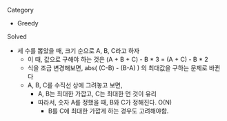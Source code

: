 Category
* Greedy

Solved
* 세 수를 뽑았을 때, 크기 순으로 A, B, C라고 하자
  * 이 때, 값으로 구해야 하는 것은 (A + B + C) - B * 3 = (A + C) - B * 2
  * 식을 조금 변경해보면, abs( (C-B) - (B-A) ) 의 최대값을 구하는 문제로 바뀐다
  * A, B, C를 수직선 상에 그려놓고 보면,
    * A, B는 최대한 가깝고, C는 최대한 먼 것이 유리
    * 따라서, 숫자 A를 정했을 때, B와 C가 정해진다. O(N)
      * B를 C에 최대한 가깝게 하는 경우도 고려해야함.
